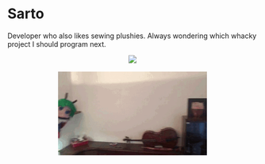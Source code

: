 # Sarto

Developer who also likes sewing plushies. Always wondering which whacky project I should program next.

<p align="center"><a href="https://github.com/anuraghazra/github-readme-stats"><img src="https://github-readme-stats.vercel.app/api/top-langs/?username=SartoRiccardo&layout=compact&hide=cssk"></a></p>

<p align="center"><img src="wriggle.gif"></p>
